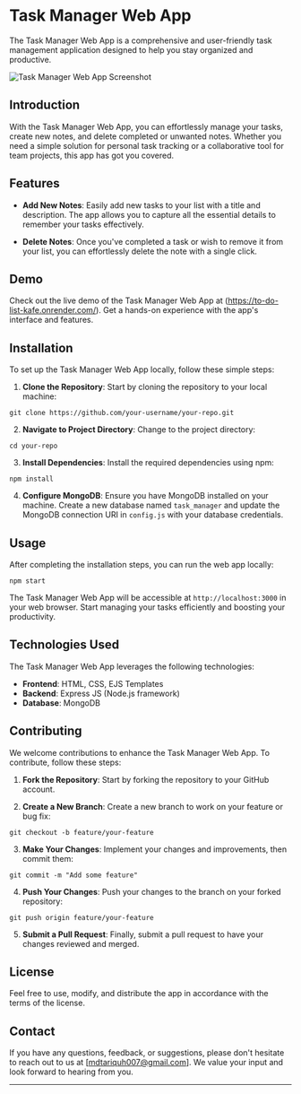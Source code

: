 # Task Manager Web App

The Task Manager Web App is a comprehensive and user-friendly task management application designed to help you stay organized and productive.

![Task Manager Web App Screenshot]((https://i.ibb.co/sCf8hQ0/To-Do-List-and-4-more-pages-Personal-Microsoft-Edge-31-07-2023-23-56-06.png))

## Introduction

With the Task Manager Web App, you can effortlessly manage your tasks, create new notes, and delete completed or unwanted notes. Whether you need a simple solution for personal task tracking or a collaborative tool for team projects, this app has got you covered.

## Features

- **Add New Notes**: Easily add new tasks to your list with a title and description. The app allows you to capture all the essential details to remember your tasks effectively.

- **Delete Notes**: Once you've completed a task or wish to remove it from your list, you can effortlessly delete the note with a single click.

## Demo

Check out the live demo of the Task Manager Web App at (https://to-do-list-kafe.onrender.com/). Get a hands-on experience with the app's interface and features.

## Installation

To set up the Task Manager Web App locally, follow these simple steps:

1. **Clone the Repository**: Start by cloning the repository to your local machine:

```
git clone https://github.com/your-username/your-repo.git
```

2. **Navigate to Project Directory**: Change to the project directory:

```
cd your-repo
```

3. **Install Dependencies**: Install the required dependencies using npm:

```
npm install
```

4. **Configure MongoDB**: Ensure you have MongoDB installed on your machine. Create a new database named `task_manager` and update the MongoDB connection URI in `config.js` with your database credentials.

## Usage

After completing the installation steps, you can run the web app locally:

```
npm start
```

The Task Manager Web App will be accessible at `http://localhost:3000` in your web browser. Start managing your tasks efficiently and boosting your productivity.

## Technologies Used

The Task Manager Web App leverages the following technologies:

- **Frontend**: HTML, CSS, EJS Templates
- **Backend**: Express JS (Node.js framework)
- **Database**: MongoDB

## Contributing

We welcome contributions to enhance the Task Manager Web App. To contribute, follow these steps:

1. **Fork the Repository**: Start by forking the repository to your GitHub account.

2. **Create a New Branch**: Create a new branch to work on your feature or bug fix:

```
git checkout -b feature/your-feature
```

3. **Make Your Changes**: Implement your changes and improvements, then commit them:

```
git commit -m "Add some feature"
```

4. **Push Your Changes**: Push your changes to the branch on your forked repository:

```
git push origin feature/your-feature
```

5. **Submit a Pull Request**: Finally, submit a pull request to have your changes reviewed and merged.

## License

Feel free to use, modify, and distribute the app in accordance with the terms of the license.

## Contact

If you have any questions, feedback, or suggestions, please don't hesitate to reach out to us at [mdtariquh007@gmail.com]. We value your input and look forward to hearing from you.

---

